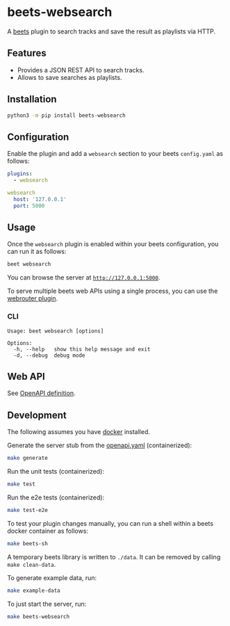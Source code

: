 # beets-websearch

A [beets](https://github.com/beetbox/beets) plugin to search tracks and save the result as playlists via HTTP.

## Features

* Provides a JSON REST API to search tracks.
* Allows to save searches as playlists.

## Installation

```sh
python3 -m pip install beets-websearch
```

## Configuration

Enable the plugin and add a `websearch` section to your beets `config.yaml` as follows:
```yaml
plugins:
  - websearch

websearch
  host: '127.0.0.1'
  port: 5000
```

## Usage

Once the `websearch` plugin is enabled within your beets configuration, you can run it as follows:
```sh
beet websearch
```

You can browse the server at [`http://127.0.0.1:5000`](http://127.0.0.1:5000).

To serve multiple beets web APIs using a single process, you can use the [webrouter plugin](https://github.com/mgoltzsche/beets-webrouter).

### CLI

```
Usage: beet websearch [options]

Options:
  -h, --help   show this help message and exit
  -d, --debug  debug mode
```

## Web API

See [OpenAPI definition](./openapi.yaml).

## Development

The following assumes you have [docker](https://docs.docker.com/engine/install/) installed.

Generate the server stub from the [openapi.yaml](./openapi.yaml) (containerized):
```sh
make generate
```

Run the unit tests (containerized):
```sh
make test
```

Run the e2e tests (containerized):
```sh
make test-e2e
```

To test your plugin changes manually, you can run a shell within a beets docker container as follows:
```sh
make beets-sh
```

A temporary beets library is written to `./data`.
It can be removed by calling `make clean-data`.

To generate example data, run:
```sh
make example-data
```

To just start the server, run:
```sh
make beets-websearch
```
